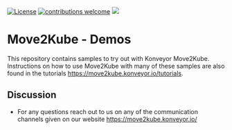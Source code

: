 [![License](https://img.shields.io/:license-apache-blue.svg)](https://www.apache.org/licenses/LICENSE-2.0.html)
[![contributions welcome](https://img.shields.io/badge/contributions-welcome-brightgreen.svg?style=flat)](https://github.com/konveyor/move2kube-demos/pulls)
[<img src="https://img.shields.io/badge/slack-konveyor/move2kube-green.svg?logo=slack">](https://kubernetes.slack.com/archives/CR85S82A2)

# Move2Kube - Demos

This repository contains samples to try out with Konveyor Move2Kube. Instructions on how to use Move2Kube with many of these samples are also found in the tutorials https://move2kube.konveyor.io/tutorials.

## Discussion

* For any questions reach out to us on any of the communication channels given on our website https://move2kube.konveyor.io/
